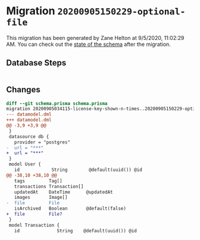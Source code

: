 # Migration `20200905150229-optional-file`

This migration has been generated by Zane Helton at 9/5/2020, 11:02:29 AM.
You can check out the [state of the schema](./schema.prisma) after the migration.

## Database Steps

```sql

```

## Changes

```diff
diff --git schema.prisma schema.prisma
migration 20200905034115-license-key-shown-n-times..20200905150229-optional-file
--- datamodel.dml
+++ datamodel.dml
@@ -3,9 +3,9 @@
 }
 datasource db {
   provider = "postgres"
-  url = "***"
+  url = "***"
 }
 model User {
   id            String        @default(uuid()) @id
@@ -38,10 +38,10 @@
   tags         Tag[]
   transactions Transaction[]
   updatedAt    DateTime      @updatedAt
   images       Image[]
-  file         File
   isArchived   Boolean       @default(false)
+  file         File?
 }
 model Transaction {
   id              String    @default(uuid()) @id
```



